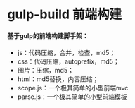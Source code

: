 # gulp-build 前端构建
#### 基于gulp的前端构建脚手架：
* js：代码压缩，合并，检查，md5；
* css：代码压缩，autoprefix，md5；
* 图片：压缩，md5；
* html：md5替换，内容压缩；
* scope.js：一个极其简单的小型前端mvc
* parse.js：一个极其简单的小型前端模板
